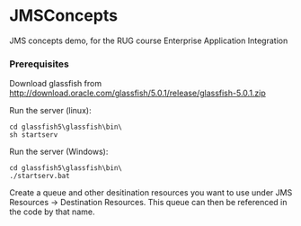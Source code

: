 # JMSConcepts
JMS concepts demo, for the RUG course Enterprise Application Integration 

### Prerequisites

Download glassfish from http://download.oracle.com/glassfish/5.0.1/release/glassfish-5.0.1.zip

Run the server (linux):
```
cd glassfish5\glassfish\bin\
sh startserv
```

Run the server (Windows):
```
cd glassfish5\glassfish\bin\
./startserv.bat
```

Create a queue and other desitination resources you want to use under JMS Resources -> Destination Resources. This queue can then be referenced in the code by that name. 

